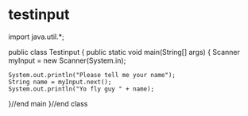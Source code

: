 # testinput
import java.util.*;

public class Testinput
{
  public static void main(String[] args)
  {
    Scanner myInput = new Scanner(System.in);
    
    System.out.println("Please tell me your name");
    String name = myInput.next();
    System.out.println("Yo fly guy " + name);
    
  }//end main
}//end class
